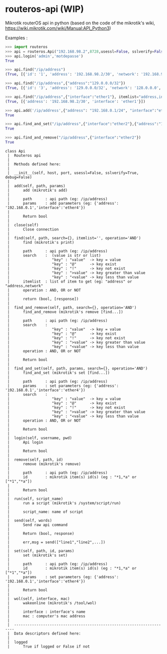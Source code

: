 # routeros-api (WIP)
Mikrotik routerOS api in python (based on the code of the mikrotik's wiki, https://wiki.mikrotik.com/wiki/Manual:API_Python3)

Examples :

``` python
>>> import routeros
>>> api = routeros.Api("192.168.98.2",8728,usessl=False, sslverify=False);
>>> api.login('admin','motdepasse')
True

>>> api.find("/ip/address")
(True, [{'id': '1', 'address': '192.168.98.2/30', 'network': '192.168.98.0', 'interface': 'ether1', 'actual-interface': 'ether1', 'invalid': 'false', 'dynamic': 'false', 'disabled': 'false'}, {'id': '3', 'address': '129.0.0.0/32', 'network': '128.0.0.0', 'interface': '*FFFFFFFF', 'actual-interface': '*FFFFFFFF', 'invalid': 'true', 'dynamic': 'false', 'disabled': 'false'}])

>>> api.find("/ip/address",{"address":"129.0.0.0/32"})
(True, [{'id': '3', 'address': '129.0.0.0/32', 'network': '128.0.0.0', 'interface': '*FFFFFFFF', 'actual-interface': '*FFFFFFFF', 'invalid': 'true', 'dynamic': 'false', 'disabled': 'false'}])

>>> api.find("/ip/address",{"interface":"ether1"}, itemlist="address,interface")
(True, [{'address': '192.168.98.2/30', 'interface': 'ether1'}])

>>> api.add('/ip/address',{"address": "192.168.0.1/24", "interface":"ether4"})
True

>>> api.find_and_set("/ip/address",{"interface":"ether2"},{"address":"129.0.0.0/32"})
True

>>> api.find_and_remove("/ip/address",{"interface":"ether2"})
True
```
    class Api
     |  Routeros api
     |  
     |  Methods defined here:
     |  
     |  __init__(self, host, port, usessl=False, sslverify=True, debug=False)
     |  
     |  add(self, path, params)
     |      add (mikrotik's add)
     |      
     |      path      : api path (eg: /ip/address)
     |      params    : add parameters (eg: {'address': '192.168.0.1','interface':'ether4'})
     |      
     |      Return bool
     |  
     |  close(self)
     |      Close connection
     |  
     |  find(self, path, search={}, itemlist='', operation='AND')
     |      find (mikrotik's print)
     |      
     |      path      : api path (eg: /ip/address)
     |      search    :  (value is str or list)
     |                   "key" : "value"  -> key = value
     |                   "key" : "@"      -> key exist
     |                   "key" : "!"      -> key not exist
     |                   "key" : ">value" -> key greater than value
     |                   "key" : "<value" -> key less than value
     |      itemlist  : list of item to get (eg: "address" or "address,network"
     |      operation : AND, OR or NOT
     |      
     |      return (bool, [response])
     |  
     |  find_and_remove(self, path, search={}, operation='AND')
     |      find_and_remove (mikrotik's remove [find...])
     |      
     |      path      : api path (eg: /ip/address)
     |      search    : 
     |                   "key" : "value"  -> key = value
     |                   "key" : "@"      -> key exist
     |                   "key" : "!"      -> key not exist
     |                   "key" : ">value" -> key greater than value
     |                   "key" : "<value" -> key less than value
     |      operation : AND, OR or NOT
     |      
     |      Return bool
     |  
     |  find_and_set(self, path, params, search={}, operation='AND')
     |      find_and_set (mikrotik's set [find...])
     |      
     |      path      : api path (eg: /ip/address)
     |      params    : set parameters (eg: {'address': '192.168.0.1','interface':'ether4'})
     |      search    : 
     |                   "key" : "value"  -> key = value
     |                   "key" : "@"      -> key exist
     |                   "key" : "!"      -> key not exist
     |                   "key" : ">value" -> key greater than value
     |                   "key" : "<value" -> key less than value
     |      operation : AND, OR or NOT
     |      
     |      Return bool
     |  
     |  login(self, username, pwd)
     |      Api login
     |      
     |      Return bool
     |  
     |  remove(self, path, id)
     |      remove (mikrotik's remove)
     |      
     |      path      : api path (eg: /ip/address)
     |      id        : mikrotik item(s) id(s) (eg : "*1,*a" or ["*1","*a"])
     |              
     |      Return bool
     |  
     |  run(self, script_name)
     |      run a script (mikrotik's /system/script/run)
     |      
     |      script_name: name of script
     |  
     |  send(self, words)
     |      Send raw api command
     |      
     |      Return (bool, response)
     |      
     |      err,msg = send(["line1","line2",...])
     |  
     |  set(self, path, id, params)
     |      set (mikrotik's set)
     |      
     |      path      : api path (eg: /ip/address)
     |      id        : mikrotik item(s) id(s) (eg : "*1,*a" or ["*1","*a"])
     |      params    : set parameters (eg: {'address': '192.168.0.1','interface':'ether4'})
     |      
     |      Return bool
     |  
     |  wol(self, interface, mac)
     |      wakeonline (mikrotik's /tool/wol)
     |      
     |      interface : interface's name
     |      mac : computer's mac address
     |  
     |  ----------------------------------------------------------------------
     |  Data descriptors defined here:
     |  
     |  logged
     |      True if logged or False if not

